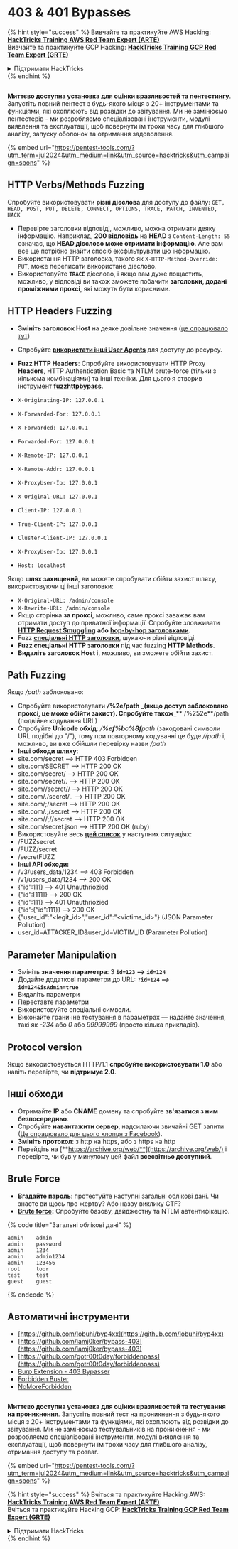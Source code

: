 # 403 & 401 Bypasses

{% hint style="success" %}
Вивчайте та практикуйте AWS Hacking:<img src="/.gitbook/assets/arte.png" alt="" data-size="line">[**HackTricks Training AWS Red Team Expert (ARTE)**](https://training.hacktricks.xyz/courses/arte)<img src="/.gitbook/assets/arte.png" alt="" data-size="line">\
Вивчайте та практикуйте GCP Hacking: <img src="/.gitbook/assets/grte.png" alt="" data-size="line">[**HackTricks Training GCP Red Team Expert (GRTE)**<img src="/.gitbook/assets/grte.png" alt="" data-size="line">](https://training.hacktricks.xyz/courses/grte)

<details>

<summary>Підтримати HackTricks</summary>

* Перевірте [**плани підписки**](https://github.com/sponsors/carlospolop)!
* **Приєднуйтесь до** 💬 [**групи Discord**](https://discord.gg/hRep4RUj7f) або [**групи Telegram**](https://t.me/peass) або **слідкуйте** за нами в **Twitter** 🐦 [**@hacktricks\_live**](https://twitter.com/hacktricks\_live)**.**
* **Діліться хакерськими трюками, надсилаючи PR до** [**HackTricks**](https://github.com/carlospolop/hacktricks) та [**HackTricks Cloud**](https://github.com/carlospolop/hacktricks-cloud) репозиторіїв на GitHub.

</details>
{% endhint %}

<figure><img src="/.gitbook/assets/pentest-tools.svg" alt=""><figcaption></figcaption></figure>

**Миттєво доступна установка для оцінки вразливостей та пентестингу**. Запустіть повний пентест з будь-якого місця з 20+ інструментами та функціями, які охоплюють від розвідки до звітування. Ми не замінюємо пентестерів - ми розробляємо спеціалізовані інструменти, модулі виявлення та експлуатації, щоб повернути їм трохи часу для глибшого аналізу, запуску оболонок та отримання задоволення.

{% embed url="https://pentest-tools.com/?utm_term=jul2024&utm_medium=link&utm_source=hacktricks&utm_campaign=spons" %}

## HTTP Verbs/Methods Fuzzing

Спробуйте використовувати **різні дієслова** для доступу до файлу: `GET, HEAD, POST, PUT, DELETE, CONNECT, OPTIONS, TRACE, PATCH, INVENTED, HACK`

* Перевірте заголовки відповіді, можливо, можна отримати деяку інформацію. Наприклад, **200 відповідь** на **HEAD** з `Content-Length: 55` означає, що **HEAD дієслово може отримати інформацію**. Але вам все ще потрібно знайти спосіб ексфільтрувати цю інформацію.
* Використання HTTP заголовка, такого як `X-HTTP-Method-Override: PUT`, може переписати використане дієслово.
* Використовуйте **`TRACE`** дієслово, і якщо вам дуже пощастить, можливо, у відповіді ви також зможете побачити **заголовки, додані проміжними проксі**, які можуть бути корисними.

## HTTP Headers Fuzzing

* **Змініть заголовок Host** на деяке довільне значення ([це спрацювало тут](https://medium.com/@sechunter/exploiting-admin-panel-like-a-boss-fc2dd2499d31))
* Спробуйте [**використати інші User Agents**](https://github.com/danielmiessler/SecLists/blob/master/Fuzzing/User-Agents/UserAgents.fuzz.txt) для доступу до ресурсу.
*   **Fuzz HTTP Headers**: Спробуйте використовувати HTTP Proxy **Headers**, HTTP Authentication Basic та NTLM brute-force (тільки з кількома комбінаціями) та інші техніки. Для цього я створив інструмент [**fuzzhttpbypass**](https://github.com/carlospolop/fuzzhttpbypass).

* `X-Originating-IP: 127.0.0.1`
* `X-Forwarded-For: 127.0.0.1`
* `X-Forwarded: 127.0.0.1`
* `Forwarded-For: 127.0.0.1`
* `X-Remote-IP: 127.0.0.1`
* `X-Remote-Addr: 127.0.0.1`
* `X-ProxyUser-Ip: 127.0.0.1`
* `X-Original-URL: 127.0.0.1`
* `Client-IP: 127.0.0.1`
* `True-Client-IP: 127.0.0.1`
* `Cluster-Client-IP: 127.0.0.1`
* `X-ProxyUser-Ip: 127.0.0.1`
* `Host: localhost`

Якщо **шлях захищений**, ви можете спробувати обійти захист шляху, використовуючи ці інші заголовки:

* `X-Original-URL: /admin/console`
* `X-Rewrite-URL: /admin/console`
* Якщо сторінка **за проксі**, можливо, саме проксі заважає вам отримати доступ до приватної інформації. Спробуйте зловживати [**HTTP Request Smuggling**](../../pentesting-web/http-request-smuggling/) **або** [**hop-by-hop заголовками**](../../pentesting-web/abusing-hop-by-hop-headers.md)**.**
* Fuzz [**спеціальні HTTP заголовки**](special-http-headers.md), шукаючи різні відповіді.
* **Fuzz спеціальні HTTP заголовки** під час fuzzing **HTTP Methods**.
* **Видаліть заголовок Host** і, можливо, ви зможете обійти захист.

## Path **Fuzzing**

Якщо _/path_ заблоковано:

* Спробуйте використовувати _**/**_**%2e/path \_(якщо доступ заблоковано проксі, це може обійти захист). Спробуйте також**\_\*\* /%252e\*\*/path (подвійне кодування URL)
* Спробуйте **Unicode обхід**: _/**%ef%bc%8f**path_ (закодовані символи URL подібні до "/"), тому при повторному кодуванні це буде _//path_ і, можливо, ви вже обійшли перевірку назви _/path_
* **Інші обходи шляху**:
* site.com/secret –> HTTP 403 Forbidden
* site.com/SECRET –> HTTP 200 OK
* site.com/secret/ –> HTTP 200 OK
* site.com/secret/. –> HTTP 200 OK
* site.com//secret// –> HTTP 200 OK
* site.com/./secret/.. –> HTTP 200 OK
* site.com/;/secret –> HTTP 200 OK
* site.com/.;/secret –> HTTP 200 OK
* site.com//;//secret –> HTTP 200 OK
* site.com/secret.json –> HTTP 200 OK (ruby)
* Використовуйте весь [**цей список**](https://github.com/danielmiessler/SecLists/blob/master/Fuzzing/Unicode.txt) у наступних ситуаціях:
* /FUZZsecret
* /FUZZ/secret
* /secretFUZZ
* **Інші API обходи:**
* /v3/users\_data/1234 --> 403 Forbidden
* /v1/users\_data/1234 --> 200 OK
* {“id”:111} --> 401 Unauthriozied
* {“id”:\[111]} --> 200 OK
* {“id”:111} --> 401 Unauthriozied
* {“id”:{“id”:111\}} --> 200 OK
* {"user\_id":"\<legit\_id>","user\_id":"\<victims\_id>"} (JSON Parameter Pollution)
* user\_id=ATTACKER\_ID\&user\_id=VICTIM\_ID (Parameter Pollution)

## **Parameter Manipulation**

* Змініть **значення параметра**: З **`id=123` --> `id=124`**
* Додайте додаткові параметри до URL: `?`**`id=124` —-> `id=124&isAdmin=true`**
* Видаліть параметри
* Переставте параметри
* Використовуйте спеціальні символи.
* Виконайте граничне тестування в параметрах — надайте значення, такі як _-234_ або _0_ або _99999999_ (просто кілька прикладів).

## **Protocol version**

Якщо використовується HTTP/1.1 **спробуйте використовувати 1.0** або навіть перевірте, чи **підтримує 2.0**.

## **Інші обходи**

* Отримайте **IP** або **CNAME** домену та спробуйте **зв'язатися з ним безпосередньо**.
* Спробуйте **навантажити сервер**, надсилаючи звичайні GET запити ([Це спрацювало для цього хлопця з Facebook](https://medium.com/@amineaboud/story-of-a-weird-vulnerability-i-found-on-facebook-fc0875eb5125)).
* **Змініть протокол**: з http на https, або з https на http
* Перейдіть на [**https://archive.org/web/**](https://archive.org/web/) і перевірте, чи був у минулому цей файл **всесвітньо доступний**.

## **Brute Force**

* **Вгадайте пароль**: протестуйте наступні загальні облікові дані. Чи знаєте ви щось про жертву? Або назву виклику CTF?
* [**Brute force**](../../generic-methodologies-and-resources/brute-force.md#http-brute)**:** Спробуйте базову, дайджестну та NTLM автентифікацію.

{% code title="Загальні облікові дані" %}
```
admin    admin
admin    password
admin    1234
admin    admin1234
admin    123456
root     toor
test     test
guest    guest
```
{% endcode %}

## Автоматичні інструменти

* [https://github.com/lobuhi/byp4xx](https://github.com/lobuhi/byp4xx)
* [https://github.com/iamj0ker/bypass-403](https://github.com/iamj0ker/bypass-403)
* [https://github.com/gotr00t0day/forbiddenpass](https://github.com/gotr00t0day/forbiddenpass)
* [Burp Extension - 403 Bypasser](https://portswigger.net/bappstore/444407b96d9c4de0adb7aed89e826122)
* [Forbidden Buster](https://github.com/Sn1r/Forbidden-Buster)
* [NoMoreForbidden](https://github.com/akinerk/NoMoreForbidden)

<figure><img src="/.gitbook/assets/pentest-tools.svg" alt=""><figcaption></figcaption></figure>

**Миттєво доступна установка для оцінки вразливостей та тестування на проникнення**. Запустіть повний тест на проникнення з будь-якого місця з 20+ інструментами та функціями, які охоплюють від розвідки до звітування. Ми не замінюємо тестувальників на проникнення - ми розробляємо спеціалізовані інструменти, модулі виявлення та експлуатації, щоб повернути їм трохи часу для глибшого аналізу, отримання доступу та розваг.

{% embed url="https://pentest-tools.com/?utm_term=jul2024&utm_medium=link&utm_source=hacktricks&utm_campaign=spons" %}

{% hint style="success" %}
Вчіться та практикуйте Hacking AWS:<img src="/.gitbook/assets/arte.png" alt="" data-size="line">[**HackTricks Training AWS Red Team Expert (ARTE)**](https://training.hacktricks.xyz/courses/arte)<img src="/.gitbook/assets/arte.png" alt="" data-size="line">\
Вчіться та практикуйте Hacking GCP: <img src="/.gitbook/assets/grte.png" alt="" data-size="line">[**HackTricks Training GCP Red Team Expert (GRTE)**<img src="/.gitbook/assets/grte.png" alt="" data-size="line">](https://training.hacktricks.xyz/courses/grte)

<details>

<summary>Підтримати HackTricks</summary>

* Перевірте [**плани підписки**](https://github.com/sponsors/carlospolop)!
* **Приєднуйтесь до** 💬 [**групи Discord**](https://discord.gg/hRep4RUj7f) або [**групи Telegram**](https://t.me/peass) або **слідкуйте** за нами в **Twitter** 🐦 [**@hacktricks\_live**](https://twitter.com/hacktricks\_live)**.**
* **Діліться трюками хакерів, надсилаючи PR до** [**HackTricks**](https://github.com/carlospolop/hacktricks) та [**HackTricks Cloud**](https://github.com/carlospolop/hacktricks-cloud) репозиторіїв на github.

</details>
{% endhint %}
